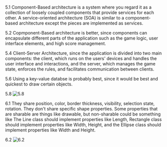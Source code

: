 5.1
Component-Based architecture is a system where you regard it as a collection of loosely coupled components that provide services for each other. A service-oriented architecture (SOA) is similar to a component-based architecture except
the pieces are implemented as services. 

5.2
Copmponent-Based architecture is better, since components can encapsulate different parts of the application such as the game logic, user interface elements, and high score management.

5.4
Client-Server Architecture, since the application is divided into two main components: the client, which runs on the users' devices and handles the user interface and interactions, and the server, which manages the game state, enforces the rules, and facilitates communication between clients.

5.6
Using a key-value databse is probably best, since it would be best and quickest to draw certain objects.

5.8
![5.8](5.8.png)

6.1
They share position, color, border thickness, visibility, selection state, rotation. They don't share specific shape properties. Some properties that are sharable are things like drawable, but non-sharable could be something like The Line class should implement properties like Length, Rectangle class should implement properties like Width, Height, and the Ellipse class should implement properties like Width and Height.

6.2
![6.2](6.2.png)
